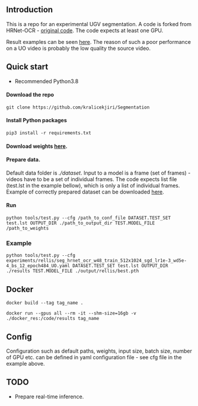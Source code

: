 ## Introduction
This is a repo for an experimental UGV segmentation.
A code is forked from HRNet-OCR - [original code](https://github.com/HRNet/HRNet-Semantic-Segmentation/tree/HRNet-OCR).
The code expects at least one GPU.

Result examples can be seen [here](https://drive.google.com/drive/folders/19le68FxrIA4uIFVJY7seGKuhD7o5RduL?usp=share_link).
The reason of such a poor performance on a UO video is probably the low quality the source video.


## Quick start
* Recommended Python3.8


#### Download the repo
```
git clone https://github.com/kralicekjiri/Segmentation
```

#### Install Python packages
```
pip3 install -r requirements.txt
```

#### Download weights [here](https://drive.google.com/file/d/1Xg-gu6H_IPb_B1B2bUnBQ7LnBfKvXRkl/view?usp=share_link).

#### Prepare data. 
Default data folder is *./dataset*.
Input to a model is a frame (set of frames) - videos have to be a set of individual frames.
The code expects list file (test.lst in the example bellow), which is only a list of individual frames.
Example of correctly prepared dataset can be downloaded [here](https://drive.google.com/drive/folders/1qoNMILSZLX2enALDrJshMGuYmyV_8upY?usp=share_link). 
 


#### Run
```
python tools/test.py --cfg /path_to_conf_file DATASET.TEST_SET test.lst OUTPUT_DIR ./path_to_output_dir TEST.MODEL_FILE /path_to_weights
```

### Example
```
python tools/test.py --cfg experiments/rellis/seg_hrnet_ocr_w48_train_512x1024_sgd_lr1e-3_wd5e-4_bs_12_epoch484_UO.yaml DATASET.TEST_SET test.lst OUTPUT_DIR ./results TEST.MODEL_FILE ./output/rellis/best.pth
```

## Docker
```
docker build --tag tag_name .
```
```
docker run --gpus all --rm -it --shm-size=16gb -v ./docker_res:/code/results tag_name
```

## Config
Configuration such as default paths, weights, input size, batch size, number of GPU etc. can be defined in yaml configuration file - see cfg file in the example above.


## TODO
* Prepare real-time inference.
